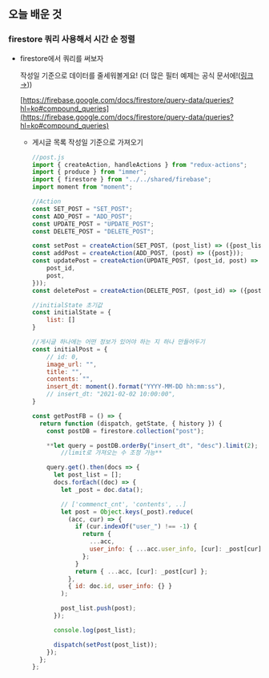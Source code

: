 ## 오늘 배운 것
### firestore 쿼리 사용해서 시간 순 정렬

- firestore에서 쿼리를 써보자

    작성일 기준으로 데이터를 줄세워볼게요!
    (더 많은 필터 예제는 공식 문서에!([링크→](https://firebase.google.com/docs/firestore/query-data/queries?hl=ko#compound_queries)))

    [https://firebase.google.com/docs/firestore/query-data/queries?hl=ko#compound_queries](https://firebase.google.com/docs/firestore/query-data/queries?hl=ko#compound_queries)

    - 게시글 목록 작성일 기준으로 가져오기

        ```jsx
        //post.js
        import { createAction, handleActions } from "redux-actions";
        import { produce } from "immer";
        import { firestore } from "../../shared/firebase";
        import moment from "moment";

        //Action
        const SET_POST = "SET_POST";
        const ADD_POST = "ADD_POST";
        const UPDATE_POST = "UPDATE_POST";
        const DELETE_POST = "DELETE_POST";

        const setPost = createAction(SET_POST, (post_list) => ({post_list}));
        const addPost = createAction(ADD_POST, (post) => ({post}));
        const updatePost = createAction(UPDATE_POST, (post_id, post) => ({
            post_id,
            post,
        }));
        const deletePost = createAction(DELETE_POST, (post_id) => ({post_id}))

        //initialState 초기값
        const initialState = {
            list: []
        }

        //게시글 하나에는 어떤 정보가 있어야 하는 지 하나 만들어두기
        const initialPost = {
            // id: 0,
            image_url: "",
            title: "",
            contents: "",
            insert_dt: moment().format("YYYY-MM-DD hh:mm:ss"),
            // insert_dt: "2021-02-02 10:00:00",
        }

        const getPostFB = () => {
          return function (dispatch, getState, { history }) {
            const postDB = firestore.collection("post");

            **let query = postDB.orderBy("insert_dt", "desc").limit(2);
        		//limit로 가져오는 수 조정 가능**

            query.get().then(docs => {
              let post_list = [];
              docs.forEach((doc) => {
                let _post = doc.data();

                // ['commenct_cnt', 'contents', ..]
                let post = Object.keys(_post).reduce(
                  (acc, cur) => {
                    if (cur.indexOf("user_") !== -1) {
                      return {
                        ...acc,
                        user_info: { ...acc.user_info, [cur]: _post[cur] },
                      };
                    }
                    return { ...acc, [cur]: _post[cur] };
                  },
                  { id: doc.id, user_info: {} }
                );

                post_list.push(post);
              });

              console.log(post_list);

              dispatch(setPost(post_list));
            });
          };
        };
        ```
